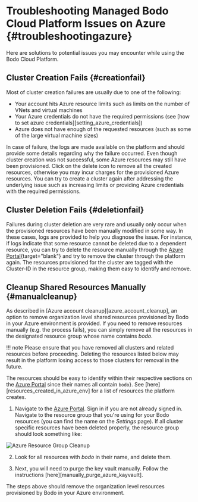 # Troubleshooting Managed Bodo Cloud Platform Issues on Azure {#troubleshootingazure}

Here are solutions to potential issues you may encounter while using the
Bodo Cloud Platform.

## Cluster Creation Fails {#creationfail}

Most of cluster creation failures are usually due to one of the
following:

- Your account hits Azure resource limits such as limits on the number
  of VNets and virtual machines
- Your Azure credentials do not have the required permissions (see
  [how to set azure credentials][setting_azure_credentials])
- Azure does not have enough of the requested resources (such as some
  of the large virtual machine sizes)

In case of failure, the logs are made available on the platform and
should provide some details regarding why the failure occurred. Even
though cluster creation was not successful, some Azure resources may
still have been provisioned. Click on the delete icon to remove all the
created resources, otherwise you may incur charges for the provisioned
Azure resources. You can try to create a cluster again after addressing
the underlying issue such as increasing limits or providing Azure
credentials with the required permissions.

## Cluster Deletion Fails {#deletionfail}

Failures during cluster deletion are very rare and usually only occur
when the provisioned resources have been manually modified in some way.
In these cases, logs are provided to help you diagnose the issue. For
instance, if logs indicate that some resource cannot be deleted due to a
dependent resource, you can try to delete the resource manually through
the [Azure Portal](https://portal.azure.com){target="blank"} and try to remove the
cluster through the platform again. The resources provisioned for the
cluster are tagged with the Cluster-ID in the resource group, making
them easy to identify and remove.

## Cleanup Shared Resources Manually {#manualcleanup}

As described in [Azure account cleanup][azure_account_cleanup],
an option to remove organization level shared resources provisioned by
Bodo in your Azure environment is provided. If you need to remove
resources manually (e.g. the process fails), you can simply remove all
the resources in the designated resource group whose name contains
*bodo*.

!!! note
Please ensure that you have removed all clusters and related
resources before proceeding. Deleting the resources listed below may
result in the platform losing access to those clusters for removal in
the future.

The resources should be easy to identify within their respective
sections on the [Azure Portal](https://portal.azure.com) since their
names all contain `bodo`}. See [here][resources_created_in_azure_env] for a
list of resources the platform creates.

1. Navigate to the [Azure Portal](https://portal.azure.com). Sign in if
   you are not already signed in. Navigate to the resource group that
   you're using for your Bodo resources (you can find the name on the
   *Settings* page). If all cluster specific resources have
   been deleted properly, the resource group should look something
   like:

![Azure Resource Group Cleanup](../platform_onboarding_screenshots/az-rg-cleanup.png#center)

2. Look for all resources with *bodo* in their name, and delete them.

1. Next, you will need to purge the key vault manually. Follow the
   instructions [here][manually_purge_azure_kayvault].

The steps above should remove the organization level resources
provisioned by Bodo in your Azure environment.
